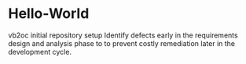 # Hello-World
vb2oc initial repository setup
Identify defects early in the requirements design and analysis phase to to prevent costly remediation later in the development cycle. 
